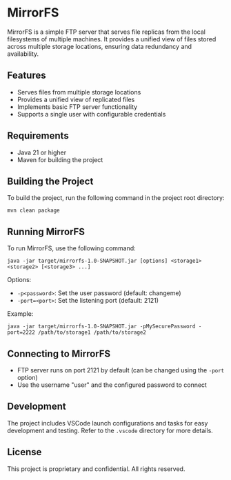 # MirrorFS

MirrorFS is a simple FTP server that serves file replicas from the local filesystems of multiple machines. It provides a unified view of files stored across multiple storage locations, ensuring data redundancy and availability.

## Features

- Serves files from multiple storage locations
- Provides a unified view of replicated files
- Implements basic FTP server functionality
- Supports a single user with configurable credentials

## Requirements

- Java 21 or higher
- Maven for building the project

## Building the Project

To build the project, run the following command in the project root directory:

```
mvn clean package
```

## Running MirrorFS

To run MirrorFS, use the following command:

```
java -jar target/mirrorfs-1.0-SNAPSHOT.jar [options] <storage1> <storage2> [<storage3> ...]
```

Options:
- `-p<password>`: Set the user password (default: changeme)
- `-port=<port>`: Set the listening port (default: 2121)

Example:
```
java -jar target/mirrorfs-1.0-SNAPSHOT.jar -pMySecurePassword -port=2222 /path/to/storage1 /path/to/storage2
```

## Connecting to MirrorFS

- FTP server runs on port 2121 by default (can be changed using the `-port` option)
- Use the username "user" and the configured password to connect

## Development

The project includes VSCode launch configurations and tasks for easy development and testing. Refer to the `.vscode` directory for more details.

## License

This project is proprietary and confidential. All rights reserved.
